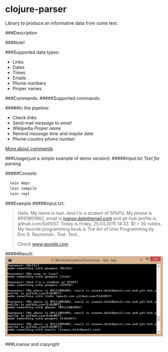 # clojure-parser
Library to produce an informative data from some text.

###Description

###Note!

###Supported data types:
 - Links
 - Dates
 - Times
 - Emails
 - Phone-numbers
 - Proper names

###Commands:
#####Supported commands:
 
#####In the pipeline:
 - Check *links*
 - Send-mail *message* to *email*
 - Wikipedia *Proper name*
 - Remind *message* *time and maybe date*
 - Phone-country *phone number*

[More about commands][Commands descriptions]

###Usage(just a simple example of demo version):
#####input.txt
*Text for parsing*

#####Console:
``` sh
  lein deps
  lein compile
  lein repl
```

###Example
#####input.txt:
>Hello. My name is Ivan. And I'm a student of SPbPU. My phone is 89111801882, email is ivanov.dale@gmail.com and git-hub profile is github.com/Sid1057. Today is friday, 25.03.2015 14:33. $1 > 30 rubles. My favorite programming book is The Art of Unix Programming by Eric S. Raymond>. Test. Test...
>
>Check www.google.com

#####Result:
![example's image alt](https://github.com/Sid1057/clojure-parser/raw/master/doc/cmd-screenshot.jpg)

###License and copyright

[commands descriptions]: <http://www.github.com/Sid1057/clojure-parser/blob/doc/commands-list.md>